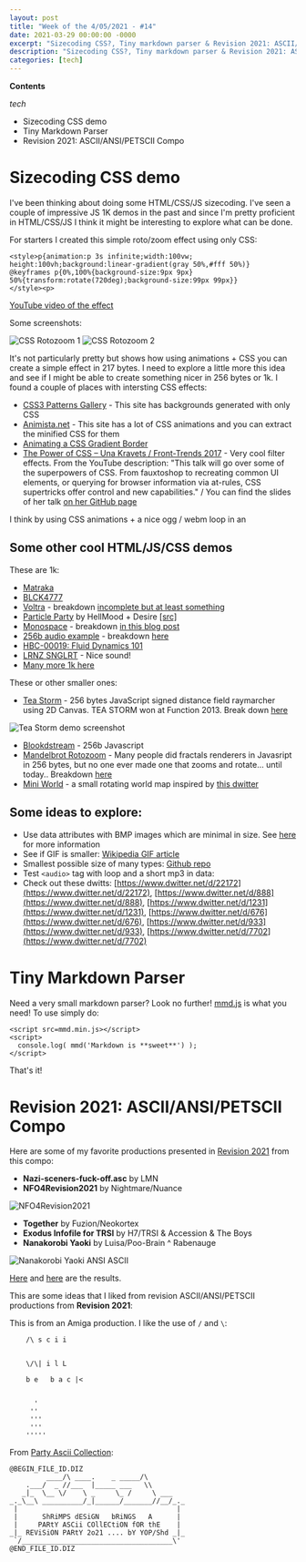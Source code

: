 ```yaml
---
layout: post
title: "Week of the 4/05/2021 - #14"
date: 2021-03-29 00:00:00 -0000
excerpt: "Sizecoding CSS?, Tiny markdown parser & Revision 2021: ASCII/ANSI/PETSCII Compo"
description: "Sizecoding CSS?, Tiny markdown parser & Revision 2021: ASCII/ANSI/PETSCII Compo"
categories: [tech]
---
```


**Contents**

*tech*

- Sizecoding CSS demo
- Tiny Markdown Parser
- Revision 2021: ASCII/ANSI/PETSCII Compo

# Sizecoding CSS demo

I've been thinking about doing some HTML/CSS/JS sizecoding. I've seen a couple of impressive JS 1K demos in the past and since I'm pretty proficient in HTML/CSS/JS I think it might be interesting to explore what can be done.

For starters I created this simple roto/zoom effect using only CSS:
```
<style>p{animation:p 3s infinite;width:100vw;
height:100vh;background:linear-gradient(gray 50%,#fff 50%)}
@keyframes p{0%,100%{background-size:9px 9px}
50%{transform:rotate(720deg);background-size:99px 99px}}
</style><p>
```

[YouTube video of the effect](https://youtu.be/Aq5SdnFh-uo)

Some screenshots:

![CSS Rotozoom 1](/assets/imgs/2021-04-05/css-rotozoom-1.png)
![CSS Rotozoom 2](/assets/imgs/2021-04-05/css-rotozoom-2.png)

It's not particularly pretty but shows how using animations + CSS you can create a simple effect in 217 bytes. I need to explore a little more this idea and see if I might be able to create something nicer in 256 bytes or 1k. I found a couple of places with intersting CSS effects:

- [CSS3 Patterns Gallery](https://projects.verou.me/css3patterns/) - This site has backgrounds generated with only CSS
- [Animista.net](https://animista.net/) - This site has a lot of CSS animations and you can extract the minified CSS for them
- [Animating a CSS Gradient Border](https://www.bram.us/2021/01/29/animating-a-css-gradient-border/)
- [The Power of CSS – Una Kravets / Front-Trends 2017](https://www.youtube.com/watch?v=IRI1H5tyEAo) - Very cool filter effects. From the YouTube description: "This talk will go over some of the superpowers of CSS. From fauxtoshop to recreating common UI elements, or querying for browser information via at-rules, CSS supertricks offer control and new capabilities." / You can find the slides of her talk [on her GitHub page](https://github.com/una/slides--the-power-of-css)

I think by using CSS animations + a nice ogg / webm loop in an <audio> tag something decent can be created.

## Some other cool HTML/JS/CSS demos

These are 1k:

- [Matraka](https://www.pouet.net/prod.php?which=59403)
- [BLCK4777](https://www.pouet.net/prod.php?which=66035)
- [Voltra](https://www.pouet.net/prod.php?which=71407) - breakdown [incomplete but at least something](http://www.p01.org/VOLTRA/)
- [Particle Party](https://www.pouet.net/prod.php?which=65222) by HellMood + Desire [[src]](https://js1k.com/2015-hypetrain/details/2313)
- [Monospace](https://www.pouet.net/prod.php?which=87082) - breakdown [in this blog post](http://www.p01.org/MONOSPACE/)
- [256b audio example](https://www.pouet.net/prod.php?which=86083) - breakdown [here](http://www.p01.org/256b_woman_farmer/)
- [HBC-00019: Fluid Dynamics 101](https://www.pouet.net/prod.php?which=82443)
- [LRNZ SNGLRT](http://www.p01.org/JS1K_2016_lrnz_snglrt/) - Nice sound!
- [Many more 1k here](https://www.pouet.net/prodlist.php?type%5B0%5D=1k&platform%5B0%5D=JavaScript&page=1&order=thumbup)

These or other smaller ones:

- [Tea Storm](https://www.pouet.net/prod.php?which=61873) - 256 bytes JavaScript signed distance field raymarcher using 2D Canvas. TEA STORM won at Function 2013. Break down [here](http://www.p01.org/tea_storm/)

![Tea Storm demo screenshot](/assets/imgs/2021-04-05/tea_storm.png)

- [Blookdstream](https://www.pouet.net/prod.php?which=88302) - 256b Javascript
- [Mandelbrot Rotozoom](https://www.pouet.net/prod.php?which=26219) - Many people did fractals renderers in Javasript in 256 bytes, but no one ever made one that zooms and rotate... until today.. Breakdown [here](http://www.p01.org/mandelbrot_rotozoom/)
- [Mini World](https://github.com/p01/miniWorld) - a small rotating world map inspired by [this dwitter](https://www.dwitter.net/d/5600)

## Some ideas to explore:

- Use data attributes with BMP images which are minimal in size. See [here](https://stackoverflow.com/questions/19369334/is-there-a-way-to-show-bitmap-data-in-html-image-tag) for more information
- See if GIF is smaller: [Wikipedia GIF article](https://en.wikipedia.org/wiki/GIF)
- Smallest possible size of many types: [Github repo](https://github.com/mathiasbynens/small)
- Test `<audio>` tag with loop and a short mp3 in data:
- Check out these dwitts: [https://www.dwitter.net/d/22172](https://www.dwitter.net/d/22172), [https://www.dwitter.net/d/888](https://www.dwitter.net/d/888), [https://www.dwitter.net/d/1231](https://www.dwitter.net/d/1231), [https://www.dwitter.net/d/676](https://www.dwitter.net/d/676), [https://www.dwitter.net/d/933](https://www.dwitter.net/d/933), [https://www.dwitter.net/d/7702](https://www.dwitter.net/d/7702) 

# Tiny Markdown Parser

Need a very small markdown parser? Look no further! [mmd.js](https://github.com/p01/mmd.js) is what you need! To use simply do:

```
<script src=mmd.min.js></script>
<script>
  console.log( mmd('Markdown is **sweet**') );
</script>
```

That's it!

# Revision 2021: ASCII/ANSI/PETSCII Compo

Here are some of my favorite productions presented in [Revision 2021](https://www.pouet.net/party.php?which=1550&when=2021) from this compo:

- **Nazi-sceners-fuck-off.asc** by LMN
- **NFO4Revision2021** by Nightmare/Nuance

![NFO4Revision2021](/assets/imgs/2021-04-05/nfo4revision2021.gif)

- **Together** by Fuzion/Neokortex
- **Exodus Infofile for TRSI** by H7/TRSI & Accession & The Boys
- **Nanakorobi Yaoki** by Luisa/Poo-Brain ^ Rabenauge

![Nanakorobi Yaoki ANSI ASCII](/assets/imgs/2021-04-05/NanakorobiYaoki.png)

[Here](https://www.pouet.net/party_results.php?which=1550&when=2021) and [here](https://demozoo.org/parties/4191/) are the results.

This are some ideas that I liked from revision ASCII/ANSI/PETSCII productions from **Revision 2021**:

This is from an Amiga production. I like the use of `/` and `\`:
```
    /\ s c i i


    \/\| i l L

    b e   b a c |<


      '
     ''
     '''
     '''
    '''''

```
From [Party Ascii Collection](https://demozoo.org/graphics/292258/):
```
@BEGIN_FILE_ID.DIZ
         ____/\ ____.    _ _____/\
    .___/  _ //___  |_____ ___   \\
   _|_  \__ \/    \ _     \_ /     \ ___
_._\__\ __________/_|______/_______//__/_._
 |                                       |
 |      ShRiMPS dESiGN   bRiNGS   A      |
 |     PARtY ASCii COllECtiON fOR thE    |
_|_ REViSiON PARtY 2o21 .... bY YOP/Shd _|_
 `/_____________________________________\'
@END_FILE_ID.DIZ
```


